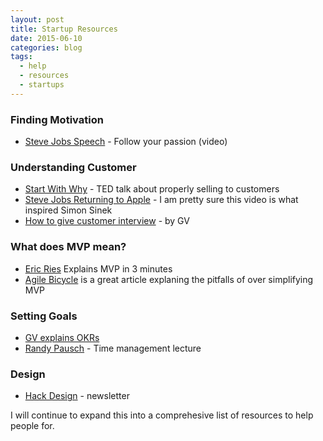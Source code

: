 ```yaml
---
layout: post
title: Startup Resources
date: 2015-06-10
categories: blog
tags:
  - help
  - resources
  - startups
---
```



### Finding Motivation


* [Steve Jobs Speech] - Follow your passion (video)


### Understanding Customer

* [Start With Why] - TED talk about properly selling to customers
* [Steve Jobs Returning to Apple] - I am pretty sure this video is what inspired Simon Sinek
* [How to give customer interview] - by GV

### What does MVP mean?
* [Eric Ries] Explains MVP in 3 minutes
* [Agile Bicycle] is a great article explaning the pitfalls of over simplifying MVP

### Setting Goals
* [GV explains OKRs]
* [Randy Pausch] - Time management lecture

[GV explains OKRs]: <https://www.youtube.com/watch?v=mJB83EZtAjc>
[Randy Pausch]: <https://www.youtube.com/watch?v=oTugjssqOT0>

### Design
* [Hack Design] - newsletter

[Hack Design]: <https://hackdesign.org/>


I will continue to expand this into a comprehesive list of resources to help people for.

   [Start With Why]: <https://www.youtube.com/watch?v=sioZd3AxmnE>
   [Steve Jobs Speech]: <https://www.youtube.com/watch?v=D1R-jKKp3NA>
   [Lean Startup]: <http://theleanstartup.com>
   [Steve Jobs Returning to Apple]: <https://www.youtube.com/watch?v=keCwRdbwNQY>
   [How to give customer interview]: <https://www.youtube.com/watch?v=U9ZG19XTbd4>

   [Eric Ries]: <https://www.youtube.com/watch?v=1FoCbbbcYT8>
   [Agile Bicycle]: <https://dotdev.co/the-agile-bicycle-829a83b18e7#.8nm84lj7v>
